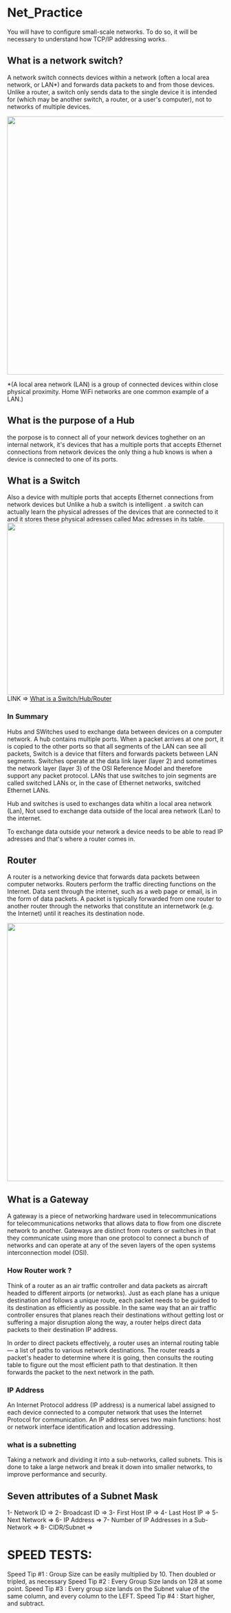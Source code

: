 # Net_Practice
You will have to configure small-scale networks. To do so, it will be necessary to understand how TCP/IP addressing works.

## What is a network switch?

A network switch connects devices within a network (often a local area network, or LAN*) and forwards data packets to and from those devices. Unlike a router, a switch only sends data to the single device it is intended for (which may be another switch, a router, or a user's computer), not to networks of multiple devices.

<p align="center">
    <img src="https://cf-assets.www.cloudflare.com/slt3lc6tev37/6ENfwtM3iUH99JpYoEC9FY/04abc1654ceff2645f50713394ebcb73/network-switch.svg" width='900px' height='600px'>
</p>
*(A local area network (LAN) is a group of connected devices within close physical proximity. Home WiFi networks are one common example of a LAN.)

## What is the purpose of a Hub
the porpose is to connect all of your network devices toghether on an internal network, it's devices that has a multiple ports that accepts Ethernet connections from network devices
the only thing a hub knows is when a device is connected to one of its ports.

## What is a Switch
Also a device with multiple ports that accepts Ethernet connections from network devices but Unlike a hub a switch is intelligent . a switch can actually learn the physical adresses of the devices that are connected to it and it stores these physical adresses called Mac adresses in its table.
<br>
<img src="https://github.com/Hamaarour/Net_Practice/blob/main/assets/S_H_R.gif" width="100%" height="400" />
LINK => [What is a Switch/Hub/Router](https://www.youtube.com/watch?v=1z0ULvg_pW8&t=141s&ab_channel=PowerCertAnimatedVideos)

### In Summary

Hubs and SWitches used to exchange data between devices on a computer network. A hub contains multiple ports. When a packet arrives at one port, it is copied to the other ports so that all segments of the LAN can see all packets, Switch is a device that filters and forwards packets between LAN segments. Switches operate at the data link layer (layer 2) and sometimes the network layer (layer 3) of the OSI Reference Model and therefore support any packet protocol. LANs that use switches to join segments are called switched LANs or, in the case of Ethernet networks, switched Ethernet LANs.

Hub and switches is used to exchanges data whitin a local area network (Lan), Not used to exchange data outside of the local area network (Lan) to the internet.

To exchange data outside your network a device needs to be able to read IP adresses and that's where a router comes in.

## Router

A router is a networking device that forwards data packets between computer networks. Routers perform the traffic directing functions on the Internet. Data sent through the internet, such as a web page or email, is in the form of data packets. A packet is typically forwarded from one router to another router through the networks that constitute an internetwork (e.g. the Internet) until it reaches its destination node.

<p align="center">
    <img src="" width='900px' height='600px'>
</p>

## What is a Gateway

A gateway is a piece of networking hardware used in telecommunications for telecommunications networks that allows data to flow from one discrete network to another. Gateways are distinct from routers or switches in that they communicate using more than one protocol to connect a bunch of networks and can operate at any of the seven layers of the open systems interconnection model (OSI).

### How Router work ?

Think of a router as an air traffic controller and data packets as aircraft headed to different airports (or networks). Just as each plane has a unique destination and follows a unique route, each packet needs to be guided to its destination as efficiently as possible. In the same way that an air traffic controller ensures that planes reach their destinations without getting lost or suffering a major disruption along the way, a router helps direct data packets to their destination IP address.

In order to direct packets effectively, a router uses an internal routing table — a list of paths to various network destinations. The router reads a packet's header to determine where it is going, then consults the routing table to figure out the most efficient path to that destination. It then forwards the packet to the next network in the path.


### IP Address 

An Internet Protocol address (IP address) is a numerical label assigned to each device connected to a computer network that uses the Internet Protocol for communication. An IP address serves two main functions: host or network interface identification and location addressing.

### what is a subnetting

Taking a network and dividing it into a sub-networks, called subnets. This is done to take a large network and break it down into smaller networks, to improve performance and security.

## Seven attributes of a Subnet Mask

1- Network ID => 
2- Broadcast ID =>
3- First Host IP =>
4-  Last Host IP =>
5- Next Network =>
6-  IP Address =>
7- Number of IP Addresses in a Sub-Network =>
8- CIDR/Subnet => 



SPEED TESTS:
============
Speed Tip #1 : 
Group Size can be easily multiplied by 10. Then doubled or tripled, as necessary 
Speed Tip #2 : 
Every Group Size lands on 128 at some point. 
Speed Tip #3 : 
Every group size lands on the Subnet value of the same column, and every column to the LEFT. 
Speed Tip #4 : 
Start higher, and subtract. 
